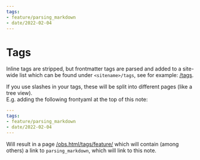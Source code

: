 ```yaml
---
tags:
- feature/parsing_markdown
- date/2022-02-04
---
```

   
# Tags   
Inline tags are stripped, but frontmatter tags are parsed and added to a site-wide list which can be found under `<sitename>/tags`, see for example: [/tags](/tags).   
   
If you use slashes in your tags, these will be split into different pages (like a tree view).   
E.g. adding the following frontyaml at the top of this note:   
   
``` yaml
---
tags:
- feature/parsing_markdown
- date/2022-02-04
---
```
   
   
Will result in a page [/obs.html/tags/feature/](/obs.html/tags/feature/) which will contain (among others) a link to  `parsing_markdown`, which will link to this note.